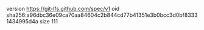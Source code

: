 version https://git-lfs.github.com/spec/v1
oid sha256:a96dbc36e09ca70aa84604c2b844cd77b41351e3b0bcc3d0bf83331434995d4a
size 111
